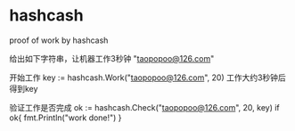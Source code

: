 hashcash
========

proof of work by hashcash
	


给出如下字符串，让机器工作3秒钟
"taopopoo@126.com"

开始工作
key := hashcash.Work("taopopoo@126.com", 20)
工作大约3秒钟后得到key


验证工作是否完成
ok := hashcash.Check("taopopoo@126.com", 20, key)
if ok{
	fmt.Println("work done!")
}